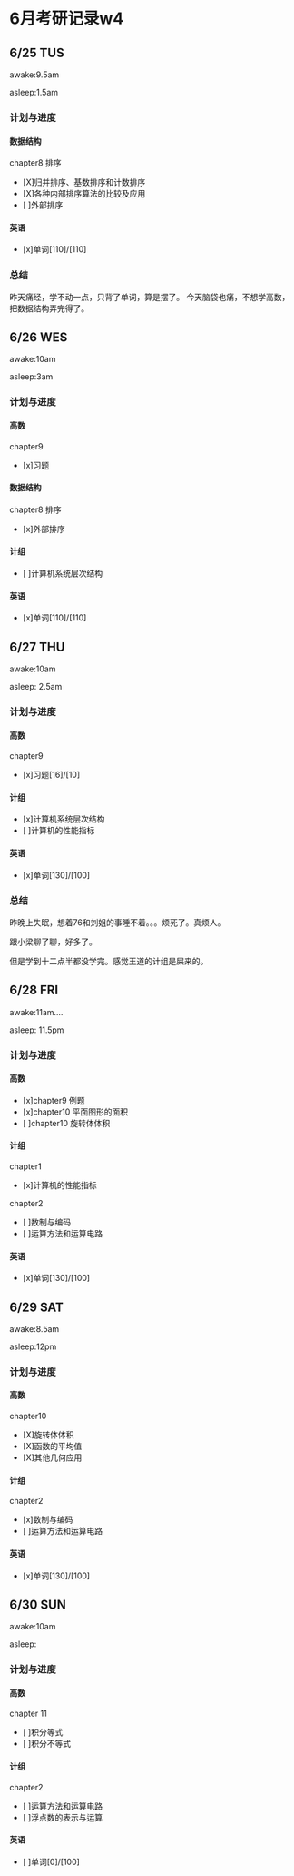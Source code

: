 # 6月考研记录w4


## 6/25 TUS
awake:9.5am

asleep:1.5am

### 计划与进度
#### 数据结构
chapter8 排序
- [X]归并排序、基数排序和计数排序
- [X]各种内部排序算法的比较及应用
- [ ]外部排序

#### 英语
- [x]单词[110]/[110]

### 总结
昨天痛经，学不动一点，只背了单词，算是摆了。
今天脑袋也痛，不想学高数，把数据结构弄完得了。

## 6/26 WES
awake:10am

asleep:3am
### 计划与进度
#### 高数
chapter9
- [x]习题
#### 数据结构
chapter8 排序
- [x]外部排序

#### 计组
- [ ]计算机系统层次结构

#### 英语
- [x]单词[110]/[110]

## 6/27 THU
awake:10am

asleep: 2.5am

### 计划与进度
#### 高数
chapter9
- [x]习题[16]/[10]
#### 计组
- [x]计算机系统层次结构
- [ ]计算机的性能指标
#### 英语
- [x]单词[130]/[100]

### 总结
昨晚上失眠，想着76和刘姐的事睡不着。。。烦死了。真烦人。

跟小梁聊了聊，好多了。

但是学到十二点半都没学完。感觉王道的计组是屎来的。

## 6/28 FRI
awake:11am....

asleep: 11.5pm

### 计划与进度
#### 高数
- [x]chapter9 例题
- [x]chapter10 平面图形的面积
- [ ]chapter10 旋转体体积
#### 计组
chapter1
- [x]计算机的性能指标

chapter2
- [ ]数制与编码
- [ ]运算方法和运算电路
#### 英语
- [x]单词[130]/[100]

## 6/29 SAT
awake:8.5am

asleep:12pm

### 计划与进度
#### 高数
chapter10

- [X]旋转体体积
- [X]函数的平均值
- [X]其他几何应用
#### 计组
chapter2
- [x]数制与编码
- [ ]运算方法和运算电路

#### 英语
- [x]单词[130]/[100]

## 6/30 SUN
awake:10am

asleep:

### 计划与进度
#### 高数
chapter 11
- [ ]积分等式
- [ ]积分不等式

#### 计组
chapter2
- [ ]运算方法和运算电路
- [ ]浮点数的表示与运算

#### 英语
- [ ]单词[0]/[100]
